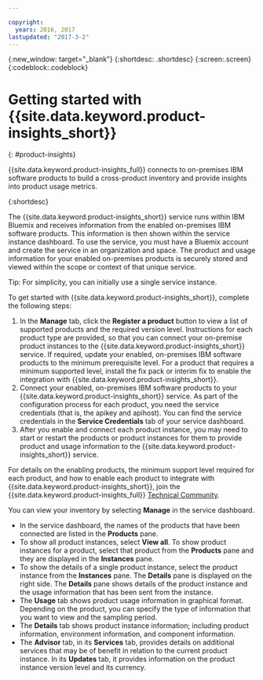 ```yaml
---

copyright:
  years: 2016, 2017
lastupdated: "2017-3-2"
---
```


{:new_window: target="_blank"}
{:shortdesc: .shortdesc}
{:screen:.screen}
{:codeblock:.codeblock}


# Getting started with {{site.data.keyword.product-insights_short}}
{: #product-insights}

{{site.data.keyword.product-insights_full}} connects to on-premises IBM software products to build a cross-product inventory and provide insights into product usage metrics.

{:shortdesc}

The {{site.data.keyword.product-insights_short}} service runs within IBM Bluemix and receives information from the enabled on-premises IBM software products. This information is then shown within the service instance dashboard. To use the service, you must have a Bluemix account and create the service in an organization and space. The product and usage information for your enabled on-premises products is securely stored and viewed within the scope or context of that unique service. 

Tip: For simplicity, you can initially use a single service instance.

To get started with {{site.data.keyword.product-insights_short}}, complete the following steps:

1.  In the **Manage** tab, click the **Register a product** button to view a list of supported products and the required version level. Instructions for each product type are provided, so that you can connect your on-premise product instances to the {{site.data.keyword.product-insights_short}} service. If required, update your enabled, on-premises IBM software products to the minimum prerequisite level. For a product that requires a minimum supported level, install the fix pack or interim fix to enable the integration with {{site.data.keyword.product-insights_short}}. 
2.  Connect your enabled, on-premises IBM software products to your {{site.data.keyword.product-insights_short}} service. As part of the configuration process for each product, you need the service credentials (that is, the apikey and apihost). You can find the service credentials in the **Service Credentials** tab of your service dashboard. 
3.  After you enable and connect each product instance, you may need to start or restart the products or product instances for them to provide product and usage information to the {{site.data.keyword.product-insights_short}} service. 

For details on the enabling products, the minimum support level required for each product, and how to enable each product to integrate with {{site.data.keyword.product-insights_short}}, join the {{site.data.keyword.product-insights_full}} [Technical Community](https://developer.ibm.com/product-insights/).

You can view your inventory by selecting **Manage** in the service dashboard.  

* In the service dashboard, the names of the products that have been connected are listed in the **Products** pane. 
* To show all product instances, select **View all**. To show product instances for a product, select that product from the **Products** pane and they are displayed in the **Instances** pane.
* To show the details of a single product instance, select the product instance from the **Instances** pane. The **Details** pane is displayed on the right side. The **Details** pane shows details of the product instance and the usage information that has been sent from the instance.
* The **Usage** tab shows product usage information in graphical format. Depending on the product, you can specify the type of information that you want to view and the sampling period.
* The **Details** tab shows product instance information; including product information, environment information, and component information.
* The **Advisor** tab, in its **Services** tab, provides details on additional services that may be of benefit in relation to the current product instance. In its **Updates** tab, it provides information on the product instance version level and its currency.







